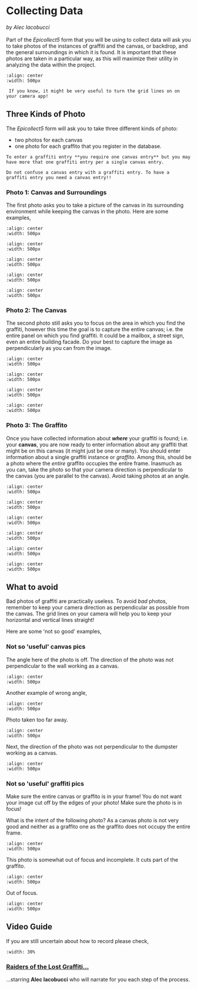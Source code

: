 # Collecting Data
*by Alec Iacobucci*   
\
Part of the *Epicollect5* form that you will be using to collect data will ask you to take photos of the instances of graffiti and the canvas, or backdrop, and the general surroundings in which it is found. It is important that these photos are taken in a particular way, as this will maximize their utility in analyzing the data within the project.

```{image} ../../images/collecting/photo_diagram.png
:align: center
:width: 500px
```

```{hint}
 If you know, it might be very useful to turn the grid lines on on your camera app!
```
## Three Kinds of Photo

The *Epicollect5* form will ask you to take three different kinds of photo:
- two photos for each canvas
- one photo for each graffito that you register in the database. 

```{caution}
To enter a graffiti entry **you require one canvas entry** but you may have more that one graffiti entry per a single canvas entry. 
```
```{danger}
Do not confuse a canvas entry with a graffiti entry. To have a graffiti entry you need a canvas entry!!
```

### Photo 1: Canvas and Surroundings
The first photo asks you to take a picture of the canvas in its surrounding environment while keeping the canvas in the photo. Here are some examples,

```{image} ../../images/collecting/IMG_6674.png
:align: center
:width: 500px
```

```{image} ../../images/collecting/IMG_2745.png
:align: center
:width: 500px
```

```{image} ../../images/collecting/IMG_6772.png
:align: center
:width: 500px
```

```{image} ../../images/collecting/IMG_9912.png
:align: center
:width: 500px
```

```{image} ../../images/collecting/graffiti-project-8.png
:align: center
:width: 500px
```

### Photo 2: The Canvas

The second photo still asks you to focus on the area in which you find the graffiti, however this time the goal is to capture the entire canvas; i.e. the entire panel on which you find graffiti. It could be a mailbox, a street sign, even an entire building facade. Do your best to capture the image as perpendicularly as you can from the image.

```{image} ../../images/collecting/IMG_5921.png
:align: center
:width: 500px
```

```{image} ../../images/collecting/IMG_6675.png
:align: center
:width: 500px
```

```{image} ../../images/collecting/IMG_6676.png
:align: center
:width: 500px
```

```{image} ../../images/collecting/IMG_8104.png
:align: center
:width: 500px
```


### Photo 3: The Graffito
Once you have collected information about ***where*** your graffiti is found; i.e. your **canvas**,  you are now ready to enter information about any graffiti that might be on this canvas (it might just be one or many). You should enter information about a single graffiti instance or *graffito*. Among this, should be a photo where the *entire* graffito occupies the entire frame. Inasmuch as you can, take the photo so that your camera direction is perpendicular to the canvas (you are parallel to the canvas). Avoid taking photos at an angle. 

```{image} ../../images/collecting/graffiti-project.png
:align: center
:width: 500px
```
```{image} ../../images/collecting/graffiti-project-2.png
:align: center
:width: 500px
```
```{image} ../../images/collecting/graffiti-project-3.png
:align: center
:width: 500px
```
```{image} ../../images/collecting/graffiti-project-4.png
:align: center
:width: 500px
```
```{image} ../../images/collecting/graffiti-project-5.png
:align: center
:width: 500px
```
```{image} ../../images/collecting/graffiti-project-6.png
:align: center
:width: 500px
```

## What to avoid

Bad photos of graffiti are practically useless. To avoid *bad* photos, remember to keep your camera direction as perpendicular as possible from the canvas. The grid lines on your camera will help you to keep your horizontal and vertical lines straight!

Here are some 'not so good' examples,

### Not so 'useful' canvas pics

The angle here of the photo is off. The direction of the photo was not perpendicular to the wall working as a canvas.
```{image} ../../images/collecting/graffiti-project-7.png
:align: center
:width: 500px
```
Another example of wrong angle,
```{image} ../../images/collecting/graffiti-project-11.png
:align: center
:width: 500px
```

Photo taken too far away.

```{image} ../../images/collecting/graffiti-project-12.png
:align: center
:width: 500px
```
Next, the direction of the photo was not perpendicular to the dumpster working as a canvas.
```{image} ../../images/collecting/graffiti-project-15.png
:align: center
:width: 500px
```

### Not so 'useful' graffiti pics

Make sure the entire canvas or graffito is in your frame! You do not want your image cut off by the edges of your photo! Make sure the photo is in focus!

What is the intent of the following photo? As a canvas photo is not very good and neither as a graffito one as the graffito does not occupy the entire frame.

```{image} ../../images/collecting/graffiti-project-13.png
:align: center
:width: 500px
```

This photo is somewhat out of focus and incomplete. It cuts part of the graffito.

```{image} ../../images/collecting/graffiti-project-14.png
:align: center
:width: 500px
```

Out of focus.

```{image} ../../images/collecting/graffiti-project-17.png
:align: center
:width: 500px
```

## Video Guide

If you are still uncertain about how to record please check, 
```{image} ../../images/indy_graf.jpg
:width: 30%
```
### [Raiders of the Lost Graffiti...](https://www.youtube.com/watch?v=2W4vyWk796w)

...starring **Alec Iacobucci** who will narrate for you each step of the process.
